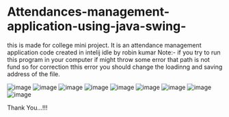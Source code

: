 # Attendances-management-application-using-java-swing-
this is made for college mini project. It is an attendance management application code created in intelij idle  by robin kumar
Note:- if you try to run this program in your computer if might throw some error that path is not fund 
so for correction tthis error you should change the loadinng and saving address of the file.

![image](https://github.com/RobinKumar5986/Attendance-Management-System/assets/72180986/33562f5d-b5e4-4f8f-b324-ea2755fa62a0)
![image](https://github.com/RobinKumar5986/Attendance-Management-System/assets/72180986/21fc6bdc-d6df-462b-99c0-2cdf422176c9)
![image](https://github.com/RobinKumar5986/Attendance-Management-System/assets/72180986/a6381a0d-7a9d-47d3-aaad-901dfc3aedc6)
![image](https://github.com/RobinKumar5986/Attendance-Management-System/assets/72180986/2e979930-c540-4d07-b0b3-6953c1bc1b3c)
![image](https://github.com/RobinKumar5986/Attendance-Management-System/assets/72180986/e977120a-7750-4114-bfe8-e28377d502db)
![image](https://github.com/RobinKumar5986/Attendance-Management-System/assets/72180986/8aae0cf2-9bcd-4499-829d-c44d5ea91680)
![image](https://github.com/RobinKumar5986/Attendance-Management-System/assets/72180986/f6622d46-048b-4c00-b58d-c98f186e310e)
![image](https://github.com/RobinKumar5986/Attendance-Management-System/assets/72180986/07f64d4b-702e-4582-8f19-9b50d6e7c48b)
![image](https://github.com/RobinKumar5986/Attendance-Management-System/assets/72180986/7bb4b109-1dac-4d0a-8800-5682d61a4fd6)


Thank You...!!!
